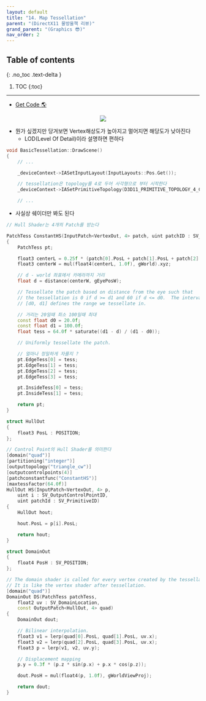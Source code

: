 ```yaml
---
layout: default
title: "14. Map Tessellation"
parent: "(DirectX11 물방울책 리뷰)"
grand_parent: "(Graphics 😎)"
nav_order: 2
---
```


## Table of contents
{: .no_toc .text-delta }

1. TOC
{:toc}

---

* [Get Code 🌎](https://github.com/Arthur880708/DirectX11-3d-tutorials/tree/14)

<p align="center">
  <img src="https://taehyungs-programming-blog.github.io/blog/assets/images/graphics/bb/bb-14-1.png"/>
</p>

* 뭔가 싶겠지만 당겨보면 Vertex해상도가 높아지고 멀어지면 해당도가 낮아진다
    * LOD(Level Of Detail)이라 설명하면 편하다

```cpp
void BasicTessellation::DrawScene()
{
	// ...

	_deviceContext->IASetInputLayout(InputLayouts::Pos.Get());

    // tessellation은 topology를 4로 두어 사각형으로 부터 시작한다
	_deviceContext->IASetPrimitiveTopology(D3D11_PRIMITIVE_TOPOLOGY_4_CONTROL_POINT_PATCHLIST);

    // ...
```

* 사실상 쉐이더만 봐도 된다

```cpp
// Hull Shader는 4개의 Patch를 받는다

PatchTess ConstantHS(InputPatch<VertexOut, 4> patch, uint patchID : SV_PrimitiveID)
{
	PatchTess pt;

	float3 centerL = 0.25f * (patch[0].PosL + patch[1].PosL + patch[2].PosL + patch[3].PosL);
	float3 centerW = mul(float4(centerL, 1.0f), gWorld).xyz;

    // d - world 좌표에서 카메라까지 거리
	float d = distance(centerW, gEyePosW);

	// Tessellate the patch based on distance from the eye such that
	// the tessellation is 0 if d >= d1 and 60 if d <= d0.  The interval
	// [d0, d1] defines the range we tessellate in.

    // 거리는 20일때 최소 100일때 최대
	const float d0 = 20.0f;
	const float d1 = 100.0f;
	float tess = 64.0f * saturate((d1 - d) / (d1 - d0));

	// Uniformly tessellate the patch.

    // 얼마나 정밀하게 자를지 ?
	pt.EdgeTess[0] = tess;
	pt.EdgeTess[1] = tess;
	pt.EdgeTess[2] = tess;
	pt.EdgeTess[3] = tess;

	pt.InsideTess[0] = tess;
	pt.InsideTess[1] = tess;

	return pt;
}
```

```cpp
struct HullOut
{
	float3 PosL : POSITION;
};

// Control Point의 Hull Shader를 의미한다
[domain("quad")]
[partitioning("integer")]
[outputtopology("triangle_cw")]
[outputcontrolpoints(4)]
[patchconstantfunc("ConstantHS")]
[maxtessfactor(64.0f)]
HullOut HS(InputPatch<VertexOut, 4> p,
	uint i : SV_OutputControlPointID,
	uint patchId : SV_PrimitiveID)
{
	HullOut hout;

	hout.PosL = p[i].PosL;

	return hout;
}

struct DomainOut
{
	float4 PosH : SV_POSITION;
};

// The domain shader is called for every vertex created by the tessellator.  
// It is like the vertex shader after tessellation.
[domain("quad")]
DomainOut DS(PatchTess patchTess,
	float2 uv : SV_DomainLocation,
	const OutputPatch<HullOut, 4> quad)
{
	DomainOut dout;

	// Bilinear interpolation.
	float3 v1 = lerp(quad[0].PosL, quad[1].PosL, uv.x);
	float3 v2 = lerp(quad[2].PosL, quad[3].PosL, uv.x);
	float3 p = lerp(v1, v2, uv.y);

	// Displacement mapping
	p.y = 0.3f * (p.z * sin(p.x) + p.x * cos(p.z));

	dout.PosH = mul(float4(p, 1.0f), gWorldViewProj);

	return dout;
}
```